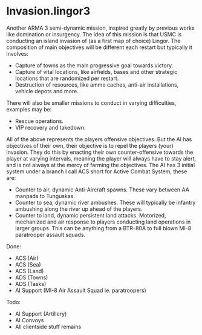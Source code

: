 # Invasion.lingor3

Another ARMA 3 semi-dynamic mission, inspired greatly by previous works like domination or insurgency. The idea of this mission is that USMC
is conducting an island invasion of (as a first map of choice) Lingor. The composition of main objectives will be different each restart but 
typically it involves:
- Capture of towns as the main progressive goal towards victory.
- Capture of vital locations, like airfields, bases and other strategic locations that are randomized per restart.
- Destruction of resources, like ammo caches, anti-air installations, vehicle depots and more.

There will also be smaller missions to conduct in varying difficulties, examples may be:
- Rescue operations.
- VIP recovery and takedown.

All of the above represents the players offensive objectives. But the AI has objectives of their own, their objective is to repel the players
(your) invasion. They do this by enacting their own counter-offensive towards the player at varying intervals, meaning the player will always
have to stay alert, and is not always at the mercy of farming the objectives. The AI has 3 initial system under a branch I call ACS short for
Active Combat System, these are:
- Counter to air, dynamic Anti-Aircraft spawns. These vary between AA manpads to Tunguskas.
- Counter to sea, dynamic river ambushes. These will typically be infantry ambushing along the river up ahead of the players.
- Counter to land, dynamic persistent land attacks. Motorized, mechanized and air response to players conducting land operations in larger
groups. This can be anything from a BTR-80A to full blown MI-8 paratrooper assault squads.

Done:
- ACS (Air)
- ACS (Sea)
- ACS (Land)
- ADS (Towns)
- ADS (Tasks)
- AI Support (MI-8 Air Assault Squad ie. paratroopers)

Todo:
- AI Support (Artillery)
- AI Convoys
- All clientside stuff remains
